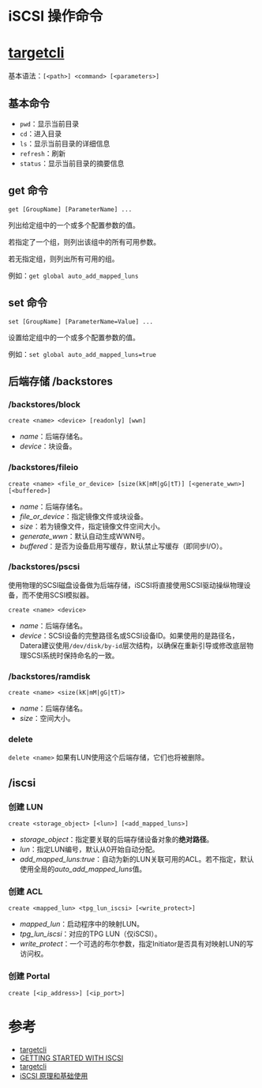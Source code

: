 iSCSI 操作命令
=============

# [targetcli](https://github.com/Datera/targetcli)
基本语法：`[<path>] <command> [<parameters>]`

## 基本命令
 - `pwd`：显示当前目录
 - `cd`：进入目录
 - `ls`：显示当前目录的详细信息
 - `refresh`：刷新
 - `status`：显示当前目录的摘要信息

## get 命令
`get [GroupName] [ParameterName] ...`

列出给定组中的一个或多个配置参数的值。

若指定了一个组，则列出该组中的所有可用参数。

若无指定组，则列出所有可用的组。

例如：`get global auto_add_mapped_luns`

## set 命令
`set [GroupName] [ParameterName=Value] ...`

设置给定组中的一个或多个配置参数的值。

例如：`set global auto_add_mapped_luns=true`

## 后端存储 /backstores
### /backstores/block
`create <name> <device> [readonly] [wwn]`
 - *name*：后端存储名。
 - *device*：块设备。

### /backstores/fileio
`create <name> <file_or_device> [size(kK|mM|gG|tT)] [<generate_wwn>] [<buffered>]`
 - *name*：后端存储名。
 - *file_or_device*：指定镜像文件或块设备。
 - *size*：若为镜像文件，指定镜像文件空间大小。
 - *generate_wwn*：默认自动生成WWN号。
 - *buffered*：是否为设备启用写缓存，默认禁止写缓存（即同步I/O）。

### /backstores/pscsi
使用物理的SCSI磁盘设备做为后端存储，iSCSI将直接使用SCSI驱动操纵物理设备，而不使用SCSI模拟器。

`create <name> <device>`
 - *name*：后端存储名。
 - *device*：SCSI设备的完整路径名或SCSI设备ID。如果使用的是路径名，Datera建议使用`/dev/disk/by-id`层次结构，以确保在重新引导或修改底层物理SCSI系统时保持命名的一致。

### /backstores/ramdisk
`create <name> <size(kK|mM|gG|tT)>`
 - *name*：后端存储名。
 - *size*：空间大小。

### delete
`delete <name>`
如果有LUN使用这个后端存储，它们也将被删除。

## /iscsi
### 创建 LUN
`create <storage_object> [<lun>] [<add_mapped_luns>]`
 - *storage_object*：指定要关联的后端存储设备对象的**绝对路径**。
 - *lun*：指定LUN编号，默认从0开始自动分配。
 - *add_mapped_luns:true*：自动为新的LUN关联可用的ACL。若不指定，默认使用全局的*auto_add_mapped_luns*值。

### 创建 ACL
`create <mapped_lun> <tpg_lun_iscsi> [<write_protect>]`
 - *mapped_lun*：启动程序中的映射LUN。
 - *tpg_lun_iscsi*：对应的TPG LUN（仅iSCSI）。
 - *write_protect*：一个可选的布尔参数，指定Initiator是否具有对映射LUN的写访问权。

### 创建 Portal
`create [<ip_address>] [<ip_port>]`


# 参考
 * [targetcli](http://linux-iscsi.org/wiki/Targetcli)
 * [GETTING STARTED WITH ISCSI](https://access.redhat.com/documentation/en-us/red_hat_enterprise_linux/8/html/managing_storage_devices/getting-started-with-iscsi_managing-storage-devices)
 * [targetcli](http://linux.51yip.com/search/targetcli)
 * [iSCSI 原理和基础使用](https://www.cnblogs.com/wn1m/p/10700591.html)
